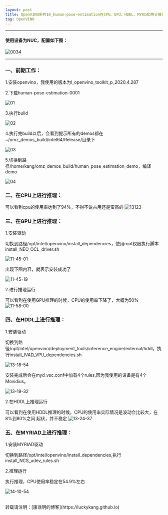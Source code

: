 ```yaml
---
layout: post
title: OpenVINO系列10_human-pose-estimation在CPU、GPU、HDDL、MYRIAD等计算设备上的推理运行
tag: OpenVINO
---
```


***

#### 使用设备为NUC，配置如下图：

![0034](https://cdn.jsdelivr.net/gh/luckykang/picture_bed/blogs_images/0034.png)

***  

### 一、前期工作：
1.安装openvino，我使用的版本为l_openvino_toolkit_p_2020.4.287

2.下载human-pose-estimation-0001

![01](https://cdn.jsdelivr.net/gh/luckykang/picture_bed/blogs_images/01.png)

3.执行bulid

![02](https://cdn.jsdelivr.net/gh/luckykang/picture_bed/blogs_images/02.png)

4.执行完build以后，会看到提示所有的demos都在~/omz_demos_build/intel64/Release/目录下

![03](https://cdn.jsdelivr.net/gh/luckykang/picture_bed/blogs_images/03.png)

5.切换到路径/home/kang/omz_demos_build/human_pose_estimation_demo，编译demo

![04](https://cdn.jsdelivr.net/gh/luckykang/picture_bed/blogs_images/04.png)

### 二、在CPU上进行推理：
可以看到cpu的使用率达到了94%，不得不说占用还是蛮高的
![13123](https://cdn.jsdelivr.net/gh/luckykang/picture_bed/blogs_images/13123.png)


### 三、在GPU上进行推理：
1.安装驱动

切换到路径/opt/intel/openvino/install_dependencies，使用root权限执行脚本
install_NEO_OCL_driver.sh

![11-45-01](https://cdn.jsdelivr.net/gh/luckykang/picture_bed/blogs_images/11-45-01.png)

出现下图内容，就表示安装成功了

![11-45-19](https://cdn.jsdelivr.net/gh/luckykang/picture_bed/blogs_images/11-45-19.png)

2.进行推理运行

可以看到在使用GPU推理的时候，CPU的使用率下降了，大概为50%
![11-58-00](https://cdn.jsdelivr.net/gh/luckykang/picture_bed/blogs_images/11-58-00.png)

### 四、在HDDL上进行推理：

1.安装驱动

切换到路径/opt/intel/openvino/deployment_tools/inference_engine/external/hddl，执行install_IVAD_VPU_dependencies.sh

![13-18-54](https://cdn.jsdelivr.net/gh/luckykang/picture_bed/blogs_images/13-18-54.png)

安装完成后会在myd_vsc.conf中加载4个rules,因为我使用的设备是有4个Movidius。

![13-19-32](https://cdn.jsdelivr.net/gh/luckykang/picture_bed/blogs_images/13-19-32.png)

2.在HDDL上推理运行

可以看到在使用HDDL推理的时候，CPU的使用率实际情况是波动会比较大，在8%到80%之间
起伏，并不稳定
![13-24-37](https://cdn.jsdelivr.net/gh/luckykang/picture_bed/blogs_images/13-24-37.png)


### 五、在MYRIAD上进行推理：

1.安装MYRIAD驱动

切换到路径/opt/intel/openvino/install_dependencies,执行install_NCS_udev_rules.sh

2.推理运行

执行推理，CPU使用率稳定在54.9%左右

![14-10-54](https://cdn.jsdelivr.net/gh/luckykang/picture_bed/blogs_images/14-10-54.png)




<br>
转载请注明：[康瑶明的博客](https://luckykang.github.io)

